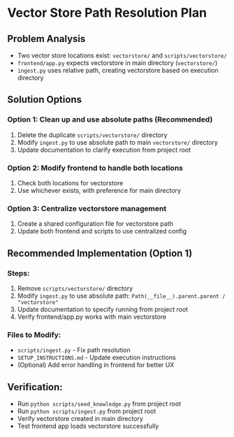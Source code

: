 # Vector Store Path Resolution Plan

## Problem Analysis
- Two vector store locations exist: `vectorstore/` and `scripts/vectorstore/`
- `frontend/app.py` expects vectorstore in main directory (`vectorstore/`)
- `ingest.py` uses relative path, creating vectorstore based on execution directory

## Solution Options

### Option 1: Clean up and use absolute paths (Recommended)
1. Delete the duplicate `scripts/vectorstore/` directory
2. Modify `ingest.py` to use absolute path to main `vectorstore/` directory
3. Update documentation to clarify execution from project root

### Option 2: Modify frontend to handle both locations
1. Check both locations for vectorstore
2. Use whichever exists, with preference for main directory

### Option 3: Centralize vectorstore management
1. Create a shared configuration file for vectorstore path
2. Update both frontend and scripts to use centralized config

## Recommended Implementation (Option 1)

### Steps:
1. Remove `scripts/vectorstore/` directory
2. Modify `ingest.py` to use absolute path: `Path(__file__).parent.parent / "vectorstore"`
3. Update documentation to specify running from project root
4. Verify frontend/app.py works with main vectorstore

### Files to Modify:
- `scripts/ingest.py` - Fix path resolution
- `SETUP_INSTRUCTIONS.md` - Update execution instructions
- (Optional) Add error handling in frontend for better UX

## Verification:
- Run `python scripts/seed_knowledge.py` from project root
- Run `python scripts/ingest.py` from project root  
- Verify vectorstore created in main directory
- Test frontend app loads vectorstore successfully
